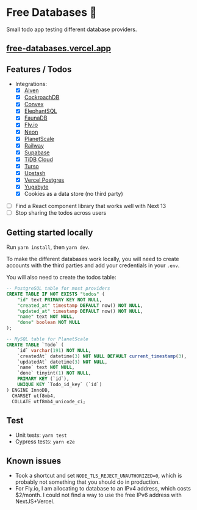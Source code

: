 
# Free Databases 🙌

Small todo app testing different database providers.

## [free-databases.vercel.app](https://free-databases.vercel.app/)

## Features / Todos

- Integrations:
    - [x] [Aiven](https://aiven.io/)
    - [x] [CockroachDB](https://www.cockroachlabs.com/)
    - [x] [Convex](https://www.convex.dev/)
    - [x] [ElephantSQL](https://www.elephantsql.com/)
    - [x] [FaunaDB](https://fauna.com/)
    - [x] [Fly.io](https://fly.io/)
    - [x] [Neon](https://neon.tech/)
    - [x] [PlanetScale](https://planetscale.com/)
    - [x] [Railway](https://railway.app/)
    - [x] [Supabase](https://supabase.com/)
    - [x] [TiDB Cloud](https://tidbcloud.com/)
    - [x] [Turso](https://turso.tech/)
    - [x] [Upstash](https://upstash.com/)
    - [x] [Vercel Postgres](https://vercel.com/docs/storage/vercel-postgres)
    - [x] [Yugabyte](https://www.yugabyte.com/)
    - [x] Cookies as a data store (no third party)
- [ ] Find a React component library that works well with Next 13
- [ ] Stop sharing the todos across users

## Getting started locally

Run `yarn install`, then `yarn dev`.

To make the different databases work locally, you will need to create accounts
with the third parties and add your credentials in your `.env`.

You will also need to create the todos table:

```sql
-- PostgreSQL table for most providers
CREATE TABLE IF NOT EXISTS "todos" (
	"id" text PRIMARY KEY NOT NULL,
	"created_at" timestamp DEFAULT now() NOT NULL,
	"updated_at" timestamp DEFAULT now() NOT NULL,
	"name" text NOT NULL,
	"done" boolean NOT NULL
);

-- MySQL table for PlanetScale
CREATE TABLE `Todo` (
	`id` varchar(191) NOT NULL,
	`createdAt` datetime(3) NOT NULL DEFAULT current_timestamp(3),
	`updatedAt` datetime(3) NOT NULL,
	`name` text NOT NULL,
	`done` tinyint(1) NOT NULL,
	PRIMARY KEY (`id`),
	UNIQUE KEY `Todo_id_key` (`id`)
) ENGINE InnoDB,
  CHARSET utf8mb4,
  COLLATE utf8mb4_unicode_ci;
```

## Test

* Unit tests: `yarn test`
* Cypress tests: `yarn e2e`

## Known issues

* Took a shortcut and set `NODE_TLS_REJECT_UNAUTHORIZED=0`, which is probably not something that you should do in
  production.
* For Fly.io, I am allocating to database to an IPv4 address, which costs $2/month. I could not find a way to use the
  free IPv6 address with NextJS+Vercel.
